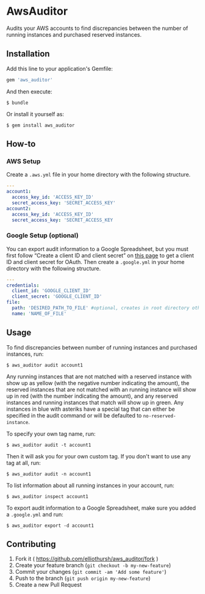# AwsAuditor

Audits your AWS accounts to find discrepancies between the number of running instances and purchased reserved instances.

## Installation

Add this line to your application's Gemfile:

```ruby
gem 'aws_auditor'
```

And then execute:

    $ bundle

Or install it yourself as:

    $ gem install aws_auditor

## How-to

### AWS Setup
Create a `.aws.yml` file in your home directory with the following structure.

```yaml
---
account1:
  access_key_id: 'ACCESS_KEY_ID'
  secret_access_key: 'SECRET_ACCESS_KEY'
account2:
  access_key_id: 'ACCESS_KEY_ID'
  secret_access_key: 'SECRET_ACCESS_KEY
```

### Google Setup (optional)
You can export audit information to a Google Spreadsheet, but you must first follow “Create a client ID and client secret” on [this page](https://developers.google.com/drive/web/auth/web-server) to get a client ID and client secret for OAuth. Then create a `.google.yml` in your home directory with the following structure.

```yaml
---
credentials:
  client_id: 'GOOGLE_CLIENT_ID'
  client_secret: 'GOOGLE_CLIENT_ID'
file:
  path: 'DESIRED_PATH_TO_FILE' #optional, creates in root directory otherwise
  name: 'NAME_OF_FILE'
```
 
## Usage

To find discrepancies between number of running instances and purchased instances, run:

    $ aws_auditor audit account1

Any running instances that are not matched with a reserved instance with show up as yellow (with the negative number indicating the amount), the reserved instances that are not matched with an running instance will show up in red (with the number indicating the amount), and any reserved instances and running instances that match will show up in green. Any instances in blue with asteriks have a special tag that can either be specified in the audit command or will be defaulted to `no-reserved-instance`.

To specify your own tag name, run:

    $ aws_auditor audit -t account1

Then it will ask you for your own custom tag. If you don't want to use any tag at all, run:

    $ aws_auditor audit -n account1

To list information about all running instances in your account, run:

    $ aws_auditor inspect account1

To export audit information to a Google Spreadsheet, make sure you added a `.google.yml` and run:

    $ aws_auditor export -d account1
    
## Contributing

1. Fork it ( https://github.com/elliothursh/aws_auditor/fork )
2. Create your feature branch (`git checkout -b my-new-feature`)
3. Commit your changes (`git commit -am 'Add some feature'`)
4. Push to the branch (`git push origin my-new-feature`)
5. Create a new Pull Request
